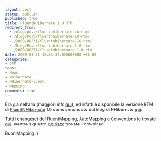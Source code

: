 ```yaml
---
layout: post
status: publish
published: true
title: FluentNHibernate 1.0 RTM
redirect_from: 
  - /blog/post/fluentnhibernate-10-rtm/
  - /Blog/Post/fluentnhibernate-10-rtm/
  - /2009/08/31/fluentnhibernate-10-rtm/
  - /Blog/Post/fluentnhibernate-1-0-rtm
  - /2009/08/31/fluentnhibernate-1-0-rtm
date: 2009-08-31 10:36:37.000000000 +01:00
categories:
- ORM
tags:
- News
- Nhibernate
- NHibernateFluent
- Mapping
comments: true
---
```

<p>
	Era gi&agrave; nell&rsquo;aria (maggiori info <a href="http://imperugo.tostring.it/Blog/Post/Fluent-NH-10-in-RC" target="_blank" title="Fluent NH 10 in RC">qui</a>), ed infatti &egrave; disponibile la versione RTM di <a href="http://fluentnhibernate.org/" rel="nofollow" target="_blank" title="FluentNHibernate">FluentNHibernate</a> 1.0 come annunciato dal blog di NHibernate <a href="http://nhforge.org/blogs/nhibernate/archive/2009/08/29/fluent-nhibernate-1-0.aspx" rel="nofollow" target="_blank" title="Fluent NHibernate 1.0 RTM Out">qui</a>.</p>
<p>
	Tutti i changeset del FluentMapping, AutoMapping e Conventions le trovate <a href="http://wiki.fluentnhibernate.org/Release_notes_1.0" rel="nofollow" target="_blank" title="FluentNhibernate 1.0 RTM Changeset">qui</a>, mentre a questo <a href="http://fluentnhibernate.org/downloads" rel="nofollow" target="_blank" title="FluentNHibernate 1.0 RTM">indirizzo</a> trovate il download.</p>
<p>
	Buon Mapping :)</p>

